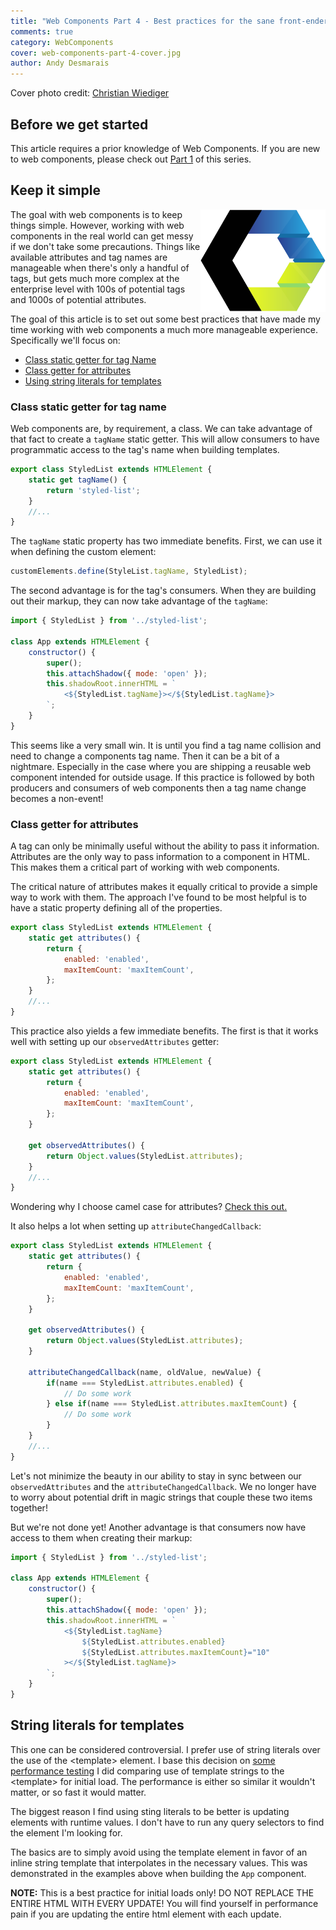 ```yaml
---
title: "Web Components Part 4 - Best practices for the sane front-ender"
comments: true
category: WebComponents
cover: web-components-part-4-cover.jpg
author: Andy Desmarais
---
```


Cover photo credit: [Christian Wiediger](https://unsplash.com/@christianw)

## Before we get started

This article requires a prior knowledge of Web Components. If you are new to web components, please check out [Part 1](/web-components-part-1) of this series.

## Keep it simple

<img class="right" src="webcomponents.svg" title="Web Components" width="200" style="background-color: #FFF; float: right;">

The goal with web components is to keep things simple. However, working with web components in the real world can get messy if we don't take some precautions. Things like available attributes and tag names are manageable when there's only a handful of tags, but gets much more complex at the enterprise level with 100s of potential tags and 1000s of potential attributes.

The goal of this article is to set out some best practices that have made my time working with web components a much more manageable experience. Specifically we'll focus on:

- [Class static getter for tag Name](#class-static-getter-for-tag-name)
- [Class getter for attributes](#class-getter-for-attributes)
- [Using string literals for templates](#string-literals-for-templates)

### Class static getter for tag name

Web components are, by requirement, a class. We can take advantage of that fact to create a `tagName` static getter. This will allow consumers to have programmatic access to the tag's name when building templates.

```javascript
export class StyledList extends HTMLElement {
    static get tagName() {
        return 'styled-list';
    }
    //...
}
```

The `tagName` static property has two immediate benefits. First, we can use it when defining the custom element:

```javascript
customElements.define(StyleList.tagName, StyledList);
```

The second advantage is for the tag's consumers. When they are building out their markup, they can now take advantage of the `tagName`:

```javascript
import { StyledList } from '../styled-list';

class App extends HTMLElement {
    constructor() {
        super();
        this.attachShadow({ mode: 'open' });
        this.shadowRoot.innerHTML = `
            <${StyledList.tagName}></${StyledList.tagName}>
        `;
    }
}
```

This seems like a very small win. It is until you find a tag name collision and need to change a components tag name. Then it can be a bit of a nightmare. Especially in the case where you are shipping a reusable web component intended for outside usage. If this practice is followed by both producers and consumers of web components then a tag name change becomes a non-event!

### Class getter for attributes

A tag can only be minimally useful without the ability to pass it information. Attributes are the only way to pass information to a component in HTML. This makes them a critical part of working with web components.

The critical nature of attributes makes it equally critical to provide a simple way to work with them. The approach I've found to be most helpful is to have a static property defining all of the properties.

```javascript
export class StyledList extends HTMLElement {
    static get attributes() {
        return {
            enabled: 'enabled',
            maxItemCount: 'maxItemCount',
        };
    }
    //...
}
```

This practice also yields a few immediate benefits. The first is that it works well with setting up our `observedAttributes` getter:

```javascript
export class StyledList extends HTMLElement {
    static get attributes() {
        return {
            enabled: 'enabled',
            maxItemCount: 'maxItemCount',
        };
    }

    get observedAttributes() {
        return Object.values(StyledList.attributes);
    }
    //...
}
```

Wondering why I choose camel case for attributes? [Check this out.](https://github.com/GoogleWebComponents/style-guide#attributes)

It also helps a lot when setting up `attributeChangedCallback`:

```javascript
export class StyledList extends HTMLElement {
    static get attributes() {
        return {
            enabled: 'enabled',
            maxItemCount: 'maxItemCount',
        };
    }

    get observedAttributes() {
        return Object.values(StyledList.attributes);
    }

    attributeChangedCallback(name, oldValue, newValue) {
        if(name === StyledList.attributes.enabled) {
            // Do some work
        } else if(name === StyledList.attributes.maxItemCount) {
            // Do some work
        }
    }
    //...
}
```

Let's not minimize the beauty in our ability to stay in sync between our `observedAttributes` and the `attributeChangedCallback`. We no longer have to worry about potential drift in magic strings that couple these two items together!

But we're not done yet! Another advantage is that consumers now have access to them when creating their markup:

```javascript
import { StyledList } from '../styled-list';

class App extends HTMLElement {
    constructor() {
        super();
        this.attachShadow({ mode: 'open' });
        this.shadowRoot.innerHTML = `
            <${StyledList.tagName}
                ${StyledList.attributes.enabled}
                ${StyledList.attributes.maxItemCount}="10"
            ></${StyledList.tagName}>
        `;
    }
}
```

## String literals for templates

This one can be considered controversial. I prefer use of string literals over the use of the &lt;template&gt; element. I base this decision on [some performance testing](https://jsperf.com/template-element-vs-string-literal/1) I did comparing use of template strings to the &lt;template&gt; for initial load. The performance is either so similar it wouldn't matter, or so fast it would matter.

The biggest reason I find using sting literals to be better is updating elements with runtime values. I don't have to run any query selectors to find the element I'm looking for.

The basics are to simply avoid using the template element in favor of an inline string template that interpolates in the necessary values. This was demonstrated in the examples above when building the `App` component.

**NOTE:** This is a best practice for initial loads only! DO NOT REPLACE THE ENTIRE HTML WITH EVERY UPDATE! You will find yourself in performance pain if you are updating the entire html element with each update.
